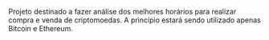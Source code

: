 Projeto destinado a fazer análise dos melhores horários para realizar compra e venda de criptomoedas.
A princípio estará sendo utilizado apenas Bitcoin e Ethereum.